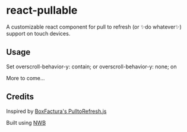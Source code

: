 # react-pullable

A customizable react component for pull to refresh (or ✨do whatever✨) support on touch devices.

## Usage

Set overscroll-behavior-y: contain; or overscroll-behavior-y: none; on <body>

More to come...

## Credits

Inspired by [BoxFactura's PulltoRefresh.js](https://www.boxfactura.com/pulltorefresh.js/)

Built using [NWB](https://github.com/insin/nwb/blob/master/docs/guides/ReactComponents.md#developing-react-components-and-libraries-with-nwb)
